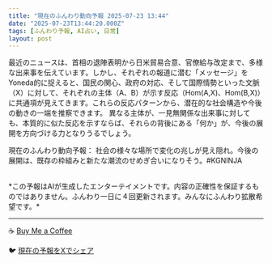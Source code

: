 ```yaml
---
title: "現在のふんわり動向予報 2025-07-23 13:44"
date: "2025-07-23T13:44:20.000Z"
tags: [ふんわり予報, AI占い, 日常]
layout: post
---
```


最近のニュースは、首相の退陣表明から日米貿易合意、官僚給与改定まで、多様な出来事を伝えています。しかし、それぞれの報道に潜む「メッセージ」をYoneda的に捉えると、国民の関心、政府の対応、そして国際情勢といった文脈（X）に対して、それぞれの主体（A、B）が示す反応（Hom(A,X)、Hom(B,X)）に共通項が見えてきます。これらの反応パターンから、潜在的な社会構造や今後の動きの一端を推察できます。  異なる主体が、一見無関係な出来事に対しても、本質的に似た反応を示すならば、それらの背後にある「何か」が、今後の展開を方向づける力となりうるでしょう。


現在のふんわり動向予報：
社会の様々な場所で変化の兆しが見え隠れ。今後の展開は、既存の枠組みと新たな潮流のせめぎ合いになりそう。#KGNINJA

<br>
*この予報はAIが生成したエンターテイメントです。内容の正確性を保証するものではありません。ふんわり一日に４回更新されます。みんなにふんわり拡散希望です。*

---
☕️ [Buy Me a Coffee](https://www.buymeacoffee.com/kgninja)

🐦 [現在の予報をXでシェア](https://twitter.com/intent/tweet?text=%E7%8F%BE%E5%9C%A8%E3%81%AE%E3%81%B5%E3%82%93%E3%82%8F%E3%82%8A%E4%BA%88%E5%A0%B1%3A%20%E3%80%8C%E6%9C%80%E8%BF%91%E3%81%AE%E3%83%8B%E3%83%A5%E3%83%BC%E3%82%B9%E3%81%AF%E3%80%81%E9%A6%96%E7%9B%B8%E3%81%AE%E9%80%80%E9%99%A3%E8%A1%A8%E6%98%8E%E3%81%8B%E3%82%89%E6%97%A5%E7%B1%B3%E8%B2%BF%E6%98%93%E5%90%88%E6%84%8F%E3%80%81%E5%AE%98%E5%83%9A%E7%B5%A6%E4%B8%8E%E6%94%B9%E5%AE%9A%E3%81%BE%E3%81%A7%E3%80%81%E5%A4%9A%E6%A7%98%E3%81%AA%E5%87%BA%E6%9D%A5%E4%BA%8B%E3%82%92%E4%BC%9D%E3%81%88%E3%81%A6%E3%81%84%E3%81%BE%E3%81%99%E3%80%82%E3%80%8D%23KGNINJA%20%E7%B6%9A%E3%81%8D%E3%81%AF%E3%83%96%E3%83%AD%E3%82%B0%E3%81%A7%EF%BC%81%F0%9F%91%87&url=https%3A%2F%2Fkg-ninja.github.io%2FFunwariyoso%2F)
